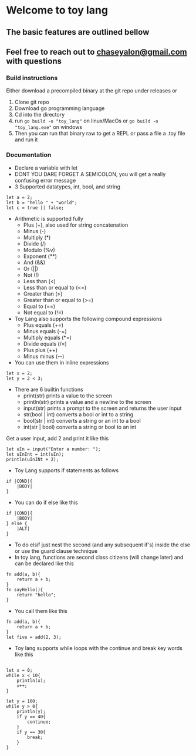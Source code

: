 
# Welcome to toy lang

## The basic features are outlined bellow

## Feel free to reach out to <chaseyalon@gmail.com> with questions

### Build instructions
Either download a precompiled binary at the git repo under releases or
1. Clone git repo
2. Download go programming language
3. Cd into the directory
4. run ```go build -o "toy_lang"``` on linux/MacOs or ```go build -o "toy_lang.exe"``` on windows
5. Then you can run that binary raw to get a REPL or pass a file a .toy file and run it

### Documentation

- Declare a variable with let
- DONT YOU DARE FORGET A SEMICOLON, you will get a really confusing error message
- 3 Supported datatypes, int, bool, and string

```toy
let a = 2;
let b = "hello " + "world";
let c = true || false;
```

- Arithmetic is supported fully
    - Plus (+), also used for string concatenation
    - Minus (-)
    - Multiply (*)
    - Divide (/)
    - Modulo (%v)
    - Exponent (**)
    - And (&&)
    - Or (||)
    - Not (!)
    - Less than (<)
    - Less than or equal to (<=)
    - Greater than (>)
    - Greater than or equal to (>=)
    - Equal to (==)
    - Not equal to (!=)
- Toy Lang also supports the following compound expressions
    - Plus equals (+=)
    - Minus equals (-=)
    - Multiply equals (*=)
    - Divide equals (/=)
    - Plus plus (++)
    - Minus minus (--)
- You can use them in inline expressions

```toy
let x = 2;
let y = 2 < 3;
```

- There are 6 builtin functions
    - print(str) prints a value to the screen
    - println(str) prints a value and a newline to the screen
    - input(str) prints a prompt to the screen and returns the user input
    - str(bool | int) converts a bool or int to a string
    - bool(str | int) converts a string or an int to a bool
    - int(str | bool) converts a string or bool to an int

Get a user input, add 2 and print it like this
```toy
let uIn = input("Enter a number: ");
let uInInt = int(uIn);
println(uInINt + 2);
```

- Toy Lang supports if statements as follows
```toy
if |COND|{
    |BODY|
}
```
- You can do if else like this
```toy
if |COND|{
    |BODY|
} else {
    |ALT|
}
```
- To do elsif just nest the second (and any subsequent if's) inside the else or use the guard clause technique
- In toy lang, functions are second class citizens (will change later) and can be declared like this 
```toy
fn add(a, b){
    return a + b;
}
fn sayHello(){
    return "hello";
}
```
- You call them like this 
```toy
fn add(a, b){
    return a + b;
}
let five = add(2, 3); 
```

- Toy lang supports while loops with the continue and break key words like this
```toy

let x = 0;
while x < 10{
    println(x);
    x++;
}

let y = 100;
while y > 0{
    println(y);
    if y == 40{
        continue;
    }
    if y == 30{
        break;
    }
}

```